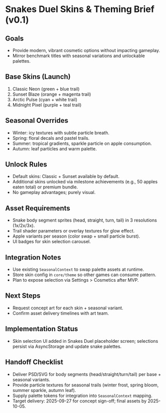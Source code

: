 ﻿# Snakes Duel Skins & Theming Brief (v0.1)

## Goals
- Provide modern, vibrant cosmetic options without impacting gameplay.
- Mirror benchmark titles with seasonal variations and unlockable palettes.

## Base Skins (Launch)
1. Classic Neon (green + blue trail)
2. Sunset Blaze (orange + magenta trail)
3. Arctic Pulse (cyan + white trail)
4. Midnight Pixel (purple + teal trail)

## Seasonal Overrides
- Winter: icy textures with subtle particle breath.
- Spring: floral decals and pastel trails.
- Summer: tropical gradients, sparkle particle on apple consumption.
- Autumn: leaf particles and warm palette.

## Unlock Rules
- Default skins: Classic + Sunset available by default.
- Additional skins unlocked via milestone achievements (e.g., 50 apples eaten total) or premium bundle.
- No gameplay advantages; purely visual.

## Asset Requirements
- Snake body segment sprites (head, straight, turn, tail) in 3 resolutions (1x/2x/3x).
- Trail shader parameters or overlay textures for glow effect.
- Apple variants per season (color swap + small particle burst).
- UI badges for skin selection carousel.

## Integration Notes
- Use existing `SeasonalContext` to swap palette assets at runtime.
- Store skin config in `core/theme` so other games can consume pattern.
- Plan to expose selection via Settings > Cosmetics after MVP.

## Next Steps
- Request concept art for each skin + seasonal variant.
- Confirm asset delivery timelines with art team.

## Implementation Status
- Skin selection UI added in Snakes Duel placeholder screen; selections persist via AsyncStorage and update snake palettes.


## Handoff Checklist
- Deliver PSD/SVG for body segments (head/straight/turn/tail) per base + seasonal variants.
- Provide particle textures for seasonal trails (winter frost, spring bloom, summer sparkle, autumn leaf).
- Supply palette tokens for integration into `SeasonalContext` mapping.
- Target delivery: 2025-09-27 for concept sign-off; final assets by 2025-10-05.

